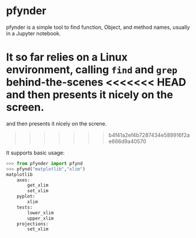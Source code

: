 # pfynder

pfynder is a simple tool to find function, Object, and method names, usually in a Jupyter notebook.

It so far relies on a Linux environment, calling `find` and `grep` behind-the-scenes
<<<<<<< HEAD
 and then presents it nicely on the screen.
=======
 and then presents it nicely on the screne.
>>>>>>> b4f41a2ef4b7287434e589916f2ae666d9a40570

It supports basic usage:

```python
>>> from pfynder import pfynd
>>> pfynd("matplotlib","xlim")
matplotlib
	axes:
		get_xlim
		set_xlim
	pyplot:
		xlim
	tests:
		lower_xlim
		upper_xlim
	projections:
		set_xlim
```
